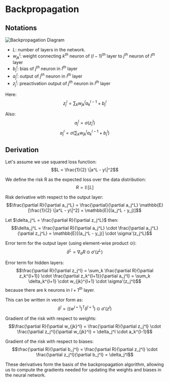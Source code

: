 # Backpropagation

## Notations
![Backpropagation Diagram](Images/Backpropogation.JPG)

- $L$: number of layers in the network.
- $w_{jk}^l$: weight connecting $k^{th}$ neuron of $(l-1)^{th}$ layer to $j^{th}$ neuron of $l^{th}$ layer
- $b_j^l$: bias of $j^{th}$ neuron in $l^{th}$ layer
- $a_j^l$: output of $j^{th}$ neuron in $l^{th}$ layer
- $z_j^l$: preactivation output of $j^{th}$ neuron in $l^{th}$ layer

Here:
$$z_j^l = \sum_k w_{jk}^l a_k^{l-1} + b_j^l$$

Also: 
$$a_j^l = \sigma(z_j^l)$$
$$a_j^l = \sigma(\sum_k w_{jk}^l a_k^{l-1} + b_j^l)$$

## Derivation
Let's assume we use squared loss function:
$$L = \frac{1}{2} \|a^L - y\|^2$$

We define the risk R as the expected loss over the data distribution:
$$R = \mathbb{E}[L]$$

Risk derivative with respect to the output layer:
   $$\frac{\partial R}{\partial a_j^L} = \frac{\partial}{\partial a_j^L} \mathbb{E}[\frac{1}{2} \|a^L - y\|^2] = \mathbb{E}[(a_j^L - y_j)]$$

Let $\delta_j^L = \frac{\partial R}{\partial z_j^L}$ then:
   $$\delta_j^L = \frac{\partial R}{\partial a_j^L} \cdot \frac{\partial a_j^L}{\partial z_j^L} = \mathbb{E}[(a_j^L - y_j)] \cdot \sigma'(z_j^L)$$

Error term for the output layer (using element-wise product ⊙):
   $$\delta^L = \nabla_a R \odot \sigma'(z^L)$$

Error term for hidden layers:
   $$\frac{\partial R}{\partial z_j^l} = \sum_k \frac{\partial R}{\partial z_k^{l+1}} \cdot \frac{\partial z_k^{l+1}}{\partial a_j^l} = \sum_k \delta_k^{l+1} \cdot w_{jk}^{l+1} \cdot \sigma'(z_j^l)$$
   because there are k neurons in $l+1^{th}$ layer.

This can be written in vector form as:
   $$\delta^l = ((w^{l+1})^T \delta^{l+1}) \odot \sigma'(z^l)$$

Gradient of the risk with respect to weights:
   $$\frac{\partial R}{\partial w_{jk}^l} = \frac{\partial R}{\partial z_j^l} \cdot \frac{\partial z_j^l}{\partial w_{jk}^l} = \delta_j^l \cdot a_k^{l-1}$$

Gradient of the risk with respect to biases:
   $$\frac{\partial R}{\partial b_j^l} = \frac{\partial R}{\partial z_j^l} \cdot \frac{\partial z_j^l}{\partial b_j^l} = \delta_j^l$$


These derivatives form the basis of the backpropagation algorithm, allowing us to compute the gradients needed for updating the weights and biases in the neural network.

